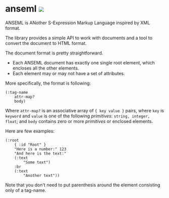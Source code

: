 # anseml ![](https://github.com/akarpovskii/anseml/workflows/Clojure%20CI/badge.svg)
ANSEML is ANother S-Expression Markup Language inspired by XML format.

The library provides a simple API to work with documents and a tool to convert the document to HTML format.

The document format is pretty straightforward.
- Each ANSEML document has exactly one single root element, which encloses all the other elements.
- Each element may or may not have a set of attributes.

More specifically, the format is following:

```
(:tag-name
    attr-map?
    body)
```

Where `attr-map?` is an associative array of `{ key value }` pairs,
where `key` is `keyword` and `value` is one of the following _primitives_: `string, integer, float`; and `body` contains zero or more _primitives_ or enclosed elements.

Here are few examples:

```
(:root
    { :id "Root" }
    "Here is a number:" 123
    "And here is the text:"
    (:text
        "Some text")
    :br
    (:text
        "Another text"))
```  

Note that you don't need to put parenthesis around the element consisting only of a tag-name. 
